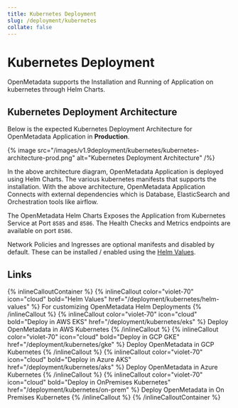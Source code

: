 ```yaml
---
title: Kubernetes Deployment
slug: /deployment/kubernetes
collate: false
---
```


# Kubernetes Deployment

OpenMetadata supports the Installation and Running of Application on kubernetes through Helm Charts.

## Kubernetes Deployment Architecture

Below is the expected Kubernetes Deployment Architecture for OpenMetadata Application in **Production**.

{% image src="/images/v1.9deployment/kubernetes/kubernetes-architecture-prod.png" alt="Kubernetes Deployment Architecture" /%}

In the above architecture diagram, OpenMetadata Application is deployed using Helm Charts. The various kubernetes manifests that supports the installation. With the above architecture, OpenMetadata Application Connects with external dependencies which is Database, ElasticSearch and Orchestration tools like airflow.

The OpenMetadata Helm Charts Exposes the Application from Kubernetes Service at Port `8585` and `8586`. The Health Checks and Metrics endpoints are available on port `8586`.

Network Policies and Ingresses are optional manifests and disabled by default. These can be installed / enabled using the [Helm Values](/deployment/kubernetes/helm-values).

## Links

{% inlineCalloutContainer %}
  {% inlineCallout
    color="violet-70"
    icon="cloud"
    bold="Helm Values"
    href="/deployment/kubernetes/helm-values" %}
    For customizing OpenMetadata Helm Deployments
  {% /inlineCallout %}
  {% inlineCallout
    color="violet-70"
    icon="cloud"
    bold="Deploy in AWS EKS"
    href="/deployment/kubernetes/eks" %}
    Deploy OpenMetadata in AWS Kubernetes
  {% /inlineCallout %}
  {% inlineCallout
    color="violet-70"
    icon="cloud"
    bold="Deploy in GCP GKE"
    href="/deployment/kubernetes/gke" %}
    Deploy OpenMetadata in GCP Kubernetes
  {% /inlineCallout %}
  {% inlineCallout
    color="violet-70"
    icon="cloud"
    bold="Deploy in Azure AKS"
    href="/deployment/kubernetes/aks" %}
    Deploy OpenMetadata in Azure Kubernetes
  {% /inlineCallout %}
  {% inlineCallout
    color="violet-70"
    icon="cloud"
    bold="Deploy in OnPremises Kubernetes"
    href="/deployment/kubernetes/on-prem" %}
    Deploy OpenMetadata in On Premises Kubernetes
  {% /inlineCallout %}
{% /inlineCalloutContainer %}
